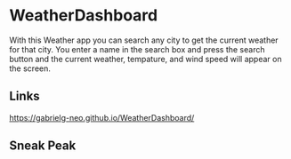 # WeatherDashboard

With this Weather app you can search any city to get the current weather for that city.
You enter a name in the search box and press the search button and the current weather,
tempature, and wind speed will appear on the screen.

## Links 
https://gabrielg-neo.github.io/WeatherDashboard/

## Sneak Peak
